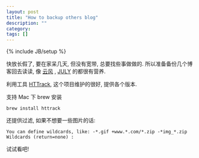 ```yaml
---
layout: post
title: "How to backup others blog"
description: ""
category: 
tags: []
---
```

{% include JB/setup %}

快放长假了, 要在家呆几天, 但没有宽带, 总要找些事做做的.
所以准备备份几个博客回去读读, 像 [云风](http://blog.codingnow.com/) , [JULY](http://blog.csdn.net/v_JULY_v) 的都很有营养.


利用工具 [HTTrack](http://www.httrack.com/), 这个项目维护的很好, 提供各个版本.

支持 Mac 下 brew 安装

	brew install httrack
	
还提供过滤, 如果不想要一些图片的话:
	
	You can define wildcards, like: -*.gif +www.*.com/*.zip -*img_*.zip
	Wildcards (return=none) :
	
试试看吧!